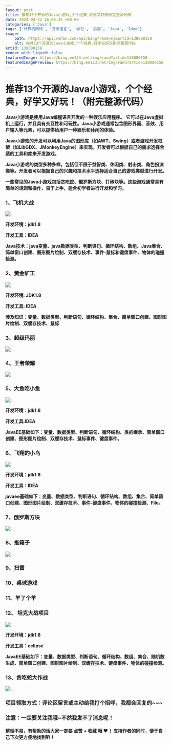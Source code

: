 ```yaml
---
layout: post
title: 推荐13个开源的Java小游戏,个个经典,好学又好玩附完整源代码
date: 2024-04-22 16:08:25 +08:00
categories: ['Java']
tags: ['计算机网络', '开发语言', '学习', '后端', 'Java', 'Idea']
image:
    path: https://api.vvhan.com/api/bing?rand=sj&artid=138080158
    alt: 推荐13个开源的Java小游戏,个个经典,好学又好玩附完整源代码
artid: 138080158
render_with_liquid: false
featuredImage: https://bing.ee123.net/img/rand?artid=138080158
featuredImagePreview: https://bing.ee123.net/img/rand?artid=138080158
---
```


# 推荐13个开源的Java小游戏，个个经典，好学又好玩！（附完整源代码）

**Java小游戏是使用Java编程语言开发的一种娱乐应用程序。**
**它可以在Java虚拟机上运行，并且具有交互性和可玩性。Java小游戏通常包含图形界面、音效、用户输入等元素，可以提供给用户一种娱乐和休闲的体验。**

**Java小游戏的开发可以利用Java的图形库（如AWT、Swing）或者游戏开发框架（如LibGDX、JMonkeyEngine）来实现。开发者可以根据自己的需求选择合适的工具和库来开发游戏。**

**Java小游戏的类型多种多样，包括但不限于益智类、休闲类、射击类、角色扮演类等。开发者可以根据自己的兴趣和技术水平选择适合自己的游戏类型进行开发。**

**一些常见的Java小游戏包括贪吃蛇、俄罗斯方块、打砖块等。这些游戏通常具有简单的规则和操作，易于上手，适合初学者进行开发和学习。**

### **1、飞机大战**

![](https://i-blog.csdnimg.cn/blog_migrate/6d4d827214e57149eb0c994794b6da03.png)

**开发环境：jdk1.8**

**开发工具：IDEA**

**Java技术：java变量、java数据类型、判断语句、循环结构、数组、Java集合、简单窗口创建、图形图片绘制、双缓存技术、事件-鼠标和键盘事件、物体的碰撞检测。**

### **2、黄金矿工**

![](https://i-blog.csdnimg.cn/blog_migrate/270077f6ff48fa3a1eebf32b7ec15778.jpeg)

**开发环境: JDK1.8**

**开发工具: IDEA**

**涉及知识：变量、数据类型、判断语句、循环结构、集合、简单窗口创建、图形图片绘制、双缓存技术、鼠标**

### **3、超级玛丽**

![](https://i-blog.csdnimg.cn/blog_migrate/d2100adab7f6f76736718f6dbdb70e8f.jpeg)

### **4、王者荣耀**

![](https://i-blog.csdnimg.cn/blog_migrate/dffd29877a9c2ec9aa2b0c4f26624f17.jpeg)

### **5、大鱼吃小鱼**

**![](https://i-blog.csdnimg.cn/blog_migrate/fb7172e858364bd5bdd1430b77faa7c1.jpeg)**

**开发环境：jdk1.8**

**开发工具:IDEA**

**JavaEE基础如下：变量、数据类型、判断语句、循环结构、类的继承、简单窗口创建、图形图片绘制、双缓存技术、鼠标事件、键盘事件。**

### **6、飞翔的小鸟**

![](https://i-blog.csdnimg.cn/blog_migrate/754a868379b84cbe2765ff49094b8fba.jpeg)

**开发环境：jdk1.8**

**开发工具：IDEA**

**javaee基础如下：变量、数据类型、判断语句、循环结构、数组、集合、简单窗口创建、图形图片绘制、双缓存技术、事件-键盘事件、物体的碰撞检测、File。**

### **7、俄罗斯方块**

![](https://i-blog.csdnimg.cn/blog_migrate/1cef18f90bb1dfb4d5f8bbc3e1e0ef01.png)

### **8、推箱子**

![](https://i-blog.csdnimg.cn/blog_migrate/d17bac10eda49cc4cc3d7bab8454bdb6.png)

### ****9、扫雷****

### ********10、桌球游戏********

### ********11、羊了个羊********

### ************12、************ **坦克大战项目**

![](https://i-blog.csdnimg.cn/blog_migrate/913fb051fcc318c9c5e61650956b075d.png)

**开发环境：jdk1.8**

**开发工具：eclipse**

**JavaEE基础如下：变量、数据类型、判断语句、循环结构、数组、集合、随机数生成、简单窗口创建、图形图片绘制、双缓存技术、键盘事件、物体的碰撞检测。**

### **13、贪吃蛇大作战**

![](https://i-blog.csdnimg.cn/blog_migrate/250d88a04b9e8151f9286a1388090401.png)

### **项目领取方式：评论区留言或主动给我打个招呼，我都会回复的~~~**

### **注意：一定要关注我哦~不然我发不了消息呢！**

#### **整理不易，有帮助的话大家一定要 点赞 + 收藏 哦 ❤️！** 支持作者的同时，便于自己下次更方便地找到叭！